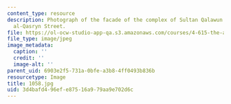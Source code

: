 ```yaml
---
content_type: resource
description: Photograph of the facade of the complex of Sultan Qalawun on the Bayn
  al-Qasryn Street.
file: https://ol-ocw-studio-app-qa.s3.amazonaws.com/courses/4-615-the-architecture-of-cairo-spring-2002/3d4bafd496efe87516a979aa9e702d6c_1058.jpg
file_type: image/jpeg
image_metadata:
  caption: ''
  credit: ''
  image-alt: ''
parent_uid: 6903e2f5-731a-0bfe-a3b8-4ff0493b836b
resourcetype: Image
title: 1058.jpg
uid: 3d4bafd4-96ef-e875-16a9-79aa9e702d6c
---
```


